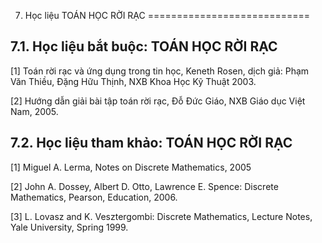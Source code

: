 7. Học liệu TOÁN HỌC RỜI RẠC
============================

7.1. Học liệu bắt buộc: TOÁN HỌC RỜI RẠC
----------------------------------------

\[1\] Toán rời rạc và ứng dụng trong tin học, Keneth Rosen, dịch giả:
Phạm Văn Thiều, Đặng Hữu Thịnh, NXB Khoa Học Kỹ Thuật 2003.

\[2\] Hướng dẫn giải bài tập toán rời rạc, Đỗ Đức Giáo, NXB Giáo dục
Việt Nam, 2005.

7.2. Học liệu tham khảo: TOÁN HỌC RỜI RẠC
-----------------------------------------

\[1\] Miguel A. Lerma, Notes on Discrete Mathematics, 2005

\[2\] John A. Dossey, Albert D. Otto, Lawrence E. Spence: Discrete
Mathematics, Pearson, Education, 2006.

\[3\] L. Lovasz and K. Vesztergombi: Discrete Mathematics, Lecture
Notes, Yale University, Spring 1999.

